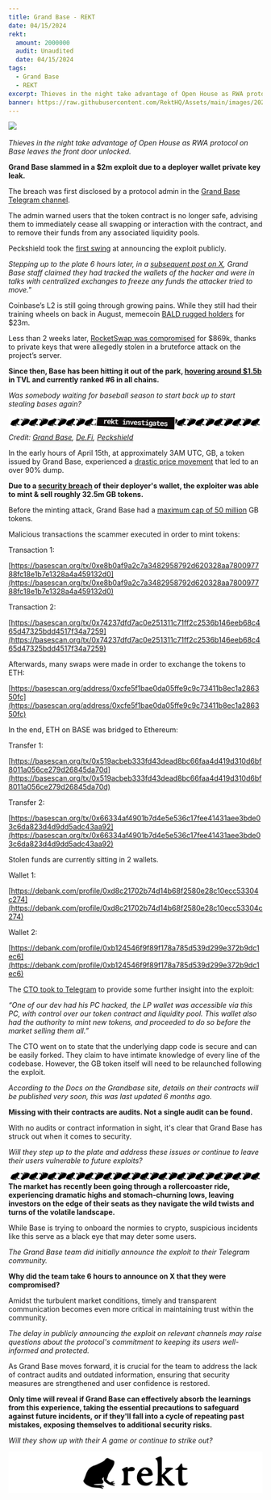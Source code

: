 ```yaml
---
title: Grand Base - REKT
date: 04/15/2024
rekt:
  amount: 2000000
  audit: Unaudited
  date: 04/15/2024
tags:
  - Grand Base
  - REKT
excerpt: Thieves in the night take advantage of Open House as RWA protocol on Base leaves the front door unlocked. Grand Base slammed in $2m exploit due to a deployer wallet private key leak.
banner: https://raw.githubusercontent.com/RektHQ/Assets/main/images/2023/01/grandbase-header.png
---
```

![](https://raw.githubusercontent.com/RektHQ/Assets/main/images/2023/01/grandbase-header.png)



_Thieves in the night take advantage of Open House as RWA protocol on Base leaves the front door unlocked._

  

**Grand Base slammed in a $2m exploit due to a deployer wallet private key leak.**  
  
The breach was first disclosed by a protocol admin in the [Grand Base Telegram channel](https://t.me/grandbase_fi/15354).

  

The admin warned users that the token contract is no longer safe, advising them to immediately cease all swapping or interaction with the contract, and to remove their funds from any associated liquidity pools.  
  
Peckshield took the [first swing](https://twitter.com/PeckShieldAlert/status/1779791627827270125) at announcing the exploit publicly.

  

_Stepping up to the plate 6 hours later, in a [subsequent post on X](https://twitter.com/grandbase_fi/status/1779842048234840261), Grand Base staff claimed they had tracked the wallets of the hacker and were in talks with centralized exchanges to freeze any funds the attacker tried to move."_

  

Coinbase’s L2 is still going through growing pains. While they still had their training wheels on back in August, memecoin [BALD rugged holders](https://rekt.news/bald-rekt/) for $23m.  
  
Less than 2 weeks later, [RocketSwap was compromised](https://rekt.news/rocketswap-rekt/) for $869k, thanks to private keys that were allegedly stolen in a bruteforce attack on the project’s server.  
  
**Since then, Base has been hitting it out of the park, [hovering around $1.5b](https://defillama.com/chain/Base) in TVL and currently ranked #6 in all chains.**

  

_Was somebody waiting for baseball season to start back up to start stealing bases again?_

![](https://raw.githubusercontent.com/RektHQ/Assets/main/images/2021/09/rekt-investigates-linebreak.png)
_Credit: [Grand Base](https://twitter.com/grandbase_fi/status/1779842048234840261), [De.Fi](https://twitter.com/De_FiSecurity/status/1779880709122826421), [Peckshield](https://twitter.com/PeckShieldAlert/status/1779791627827270125)_

  

In the early hours of April 15th, at approximately 3AM UTC, GB, a token issued by Grand Base, experienced a [drastic price movement](https://www.dextools.io/app/en/base/pair-explorer/0x284ddada0b71f2d0d4e395b69b1013dbf6f3e6c1?t=1713208415869) that led to an over 90% dump.

  

**Due to a [security breach](https://twitter.com/De_FiSecurity/status/1779880709122826421) of their deployer's wallet, the exploiter was able to mint & sell roughly 32.5m GB tokens.**  
  
Before the minting attack, Grand Base had a [maximum cap of 50 million](https://docs.grandbase.io/grand-token/tokenomics) GB tokens.

  

Malicious transactions the scammer executed in order to mint tokens:

  

Transaction 1:

[https://basescan.org/tx/0xe8b0af9a2c7a3482958792d620328aa780097788fc18e1b7e1328a4a459132d0](https://basescan.org/tx/0xe8b0af9a2c7a3482958792d620328aa780097788fc18e1b7e1328a4a459132d0)

  

Transaction 2:

[https://basescan.org/tx/0x74237dfd7ac0e251311c71ff2c2536b146eeb68c465d47325bdd4517f34a7259](https://basescan.org/tx/0x74237dfd7ac0e251311c71ff2c2536b146eeb68c465d47325bdd4517f34a7259)

  

Afterwards, many swaps were made in order to exchange the tokens to ETH:

[https://basescan.org/address/0xcfe5f1bae0da05ffe9c9c73411b8ec1a286350fc](https://basescan.org/address/0xcfe5f1bae0da05ffe9c9c73411b8ec1a286350fc)

  

In the end, ETH on BASE was bridged to Ethereum:

  

Transfer 1:

[https://basescan.org/tx/0x519acbeb333fd43dead8bc66faa4d419d310d6bf8011a056ce279d26845da70d](https://basescan.org/tx/0x519acbeb333fd43dead8bc66faa4d419d310d6bf8011a056ce279d26845da70d)

  

Transfer 2:

[https://basescan.org/tx/0x66334af4901b7d4e5e536c17fee41431aee3bde03c6da823d4d9dd5adc43aa92](https://basescan.org/tx/0x66334af4901b7d4e5e536c17fee41431aee3bde03c6da823d4d9dd5adc43aa92)

  

Stolen funds are currently sitting in 2 wallets.  
  
Wallet 1:

[https://debank.com/profile/0xd8c21702b74d14b68f2580e28c10ecc53304c274](https://debank.com/profile/0xd8c21702b74d14b68f2580e28c10ecc53304c274)

  

Wallet 2:

[https://debank.com/profile/0xb124546f9f89f178a785d539d299e372b9dc1ec6](https://debank.com/profile/0xb124546f9f89f178a785d539d299e372b9dc1ec6)

  

The [CTO took to Telegram](https://t.me/grandbase_fi/25223) to provide some further insight into the exploit:  
  
_“One of our dev had his PC hacked, the LP wallet was accessible via this PC, with control over our token contract and liquidity pool. This wallet also had the authority to mint new tokens, and proceeded to do so before the market selling them all.”_  
  

The CTO went on to state that the underlying dapp code is secure and can be easily forked. They claim to have intimate knowledge of every line of the codebase. However, the GB token itself will need to be relaunched following the exploit.  
  
_According to the Docs on the Grandbase site, details on their contracts will be published very soon, this was last updated 6 months ago._  
  
**Missing with their contracts are audits. Not a single audit can be found.**

  
With no audits or contract information in sight, it's clear that Grand Base has struck out when it comes to security.  
  
_Will they step up to the plate and address these issues or continue to leave their users vulnerable to future exploits?_


![](https://raw.githubusercontent.com/RektHQ/Assets/main/images/2021/03/rekt-linebreak.png)
**The market has recently been going through a rollercoaster ride, experiencing dramatic highs and stomach-churning lows, leaving investors on the edge of their seats as they navigate the wild twists and turns of the volatile landscape.**  
  
While Base is trying to onboard the normies to crypto, suspicious incidents like this serve as a black eye that may deter some users.  
  
_The Grand Base team did initially announce the exploit to their Telegram community._  
  
**Why did the team take 6 hours to announce on X that they were compromised?**

  

Amidst the turbulent market conditions, timely and transparent communication becomes even more critical in maintaining trust within the community.

  

_The delay in publicly announcing the exploit on relevant channels may raise questions about the protocol's commitment to keeping its users well-informed and protected._

  

As Grand Base moves forward, it is crucial for the team to address the lack of contract audits and outdated information, ensuring that security measures are strengthened and user confidence is restored.

  
**Only time will reveal if Grand Base can effectively absorb the learnings from this experience, taking the essential precautions to safeguard against future incidents, or if they'll fall into a cycle of repeating past mistakes, exposing themselves to additional security risks.**  
  
_Will they show up with their A game or continue to strike out?_

![](https://raw.githubusercontent.com/RektHQ/Assets/main/images/2021/08/rekt-outline-conc.png)










